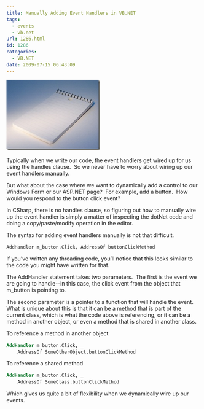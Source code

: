 ```yaml
---
title: Manually Adding Event Handlers in VB.NET
tags:
  - events
  - vb.net
url: 1286.html
id: 1286
categories:
  - VB.NET
date: 2009-07-15 06:43:09
---
```


![office-019](/uploads/2009/07/office019.jpg "office-019")

Typically when we write our code, the event handlers get wired up for us using the handles clause.  So we never have to worry about wiring up our event handlers manually.

But what about the case where we want to dynamically add a control to our Windows Form or our ASP.NET page?  For example, add a button.  How would you respond to the button click event?

In CSharp, there is no handles clause, so figuring out how to manually wire up the event handler is simply a matter of inspecting the dotNet code and doing a copy/paste/modify operation in the editor.

The syntax for adding event handlers manually is not that difficult.

``` vp
AddHandler m_button.Click, AddressOf buttonClickMethod
```

If you’ve written any threading code, you’ll notice that this looks similar to the code you might have written for that.

The AddHandler statement takes two parameters.  The first is the event we are going to handle--in this case, the click event from the object that m_button is pointing to.

The second parameter is a pointer to a function that will handle the event.  What is unique about this is that it can be a method that is part of the current class, which is what the code above is referencing, or it can be a method in another object, or even a method that is shared in another class.

To reference a method in another object

``` vb
AddHandler m_button.Click, _
    AddressOf SomeOtherObject.buttonClickMethod
```

To reference a shared method

``` vb
AddHandler m_button.Click, _
    AddressOf SomeClass.buttonClickMethod
```

Which gives us quite a bit of flexibility when we dynamically wire up our events.

